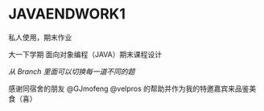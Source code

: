 # JAVAENDWORK1

私人使用，期末作业

大一下学期 面向对象编程（JAVA）期末课程设计

*从 Branch 里面可以切换每一道不同的题*

感谢同宿舍的朋友 @GJmofeng @velpros 的帮助并作为我的特邀嘉宾来品鉴美食（喜）
